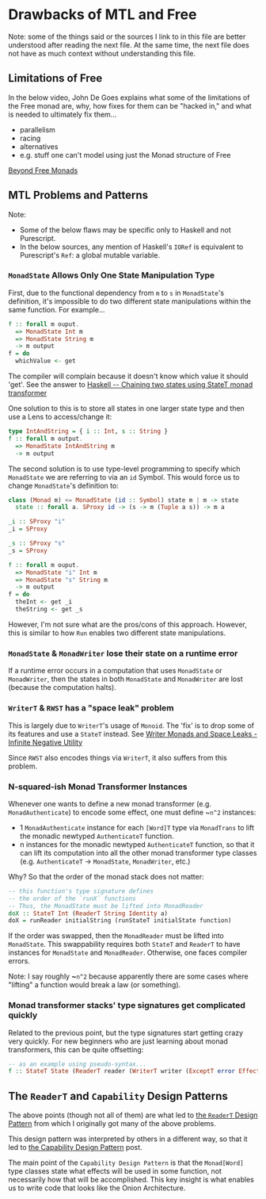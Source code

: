 # Drawbacks of MTL and Free

Note: some of the things said or the sources I link to in this file are better understood after reading the next file. At the same time, the next file does not have as much context without understanding this file.

## Limitations of Free

In the below video, John De Goes explains what some of the limitations of the Free monad are, why, how fixes for them can be "hacked in," and what is needed to ultimately fix them...
- parallelism
- racing
- alternatives
- e.g. stuff one can't model using just the Monad structure of Free

[Beyond Free Monads](https://www.youtube.com/watch?v=A-lmrvsUi2Y)


## MTL Problems and Patterns

Note:
- Some of the below flaws may be specific only to Haskell and not Purescript.
- In the below sources, any mention of Haskell's `IORef` is equivalent to Purescript's `Ref`: a global mutable variable.

### `MonadState` Allows Only One State Manipulation Type

First, due to the functional dependency from `m` to `s` in `MonadState`'s definition, it's impossible to do two different state manipulations within the same function. For example...
```purescript
f :: forall m ouput.
  => MonadState Int m
  => MonadState String m
  -> m output
f = do
  whichValue <- get
```

The compiler will complain because it doesn't know which value it should 'get'. See the answer to [Haskell -- Chaining two states using StateT monad transformer](https://stackoverflow.com/a/49782427)

One solution to this is to store all states in one larger state type and then use a Lens to access/change it:
```purescript
type IntAndString = { i :: Int, s :: String }
f :: forall m output.
  => MonadState IntAndString m
  -> m output
```

The second solution is to use type-level programming to specify which `MonadState` we are referring to via an `id` Symbol. This would force us to change `MonadState`'s definition to:
```purescript
class (Monad m) <= MonadState (id :: Symbol) state m | m -> state
  state :: forall a. SProxy id -> (s -> m (Tuple a s)) -> m a

_i :: SProxy "i"
_i = SProxy

_s :: SProxy "s"
_s = SProxy

f :: forall m ouput.
  => MonadState "i" Int m
  => MonadState "s" String m
  -> m output
f = do
  theInt <- get _i
  theString <- get _s
```

However, I'm not sure what are the pros/cons of this approach. However, this is similar to how `Run` enables two different state manipulations.

### `MonadState` & `MonadWriter` lose their state on a runtime error

If a runtime error occurs in a computation that uses `MonadState` or `MonadWriter`, then the states in both `MonadState` and `MonadWriter` are lost (because the computation halts).

### `WriterT` & `RWST` has a "space leak" problem

This is largely due to `WriterT`'s usage of `Monoid`. The 'fix' is to drop some of its features and use a `StateT` instead. See [Writer Monads and Space Leaks - Infinite Negative Utility](https://blog.infinitenegativeutility.com/2016/7/writer-monads-and-space-leaks)

Since `RWST` also encodes things via `WriterT`, it also suffers from this problem.

### N-squared-ish Monad Transformer Instances

Whenever one wants to define a new monad transformer (e.g. `MonadAuthenticate`) to encode some effect, one must define ~`n^2` instances:
- 1 `MonadAuthenticate` instance for each `[Word]T` type via `MonadTrans` to lift the monadic newtyped `AuthenticateT` function.
- n instances for the monadic newtyped `AuthenticateT` function, so that it can lift its computation into all the other monad transformer type classes (e.g. `AuthenticateT` -> `MonadState`, `MonadWriter`, etc.)

Why? So that the order of the monad stack does not matter:
```purescript
-- this function's type signature defines
-- the order of the `runX` functions
-- Thus, the MonadState must be lifted into MonadReader
doX :: StateT Int (ReaderT String Identity a)
doX = runReader initialString (runStateT initialState function)
```
If the order was swapped, then the `MonadReader` must be lifted into `MonadState`. This swappability requires both `StateT` and `ReaderT` to have instances for `MonadState` and `MonadReader`. Otherwise, one faces compiler errors.

Note: I say roughly **~**`n^2` because apparently there are some cases where "lifting" a function would break a law (or something).

### Monad transformer stacks' type signatures get complicated quickly

Related to the previous point, but the type signatures start getting crazy very quickly. For new beginners who are just learning about monad transformers, this can be quite offsetting:
```purescript
-- as an example using pseudo-syntax...
f :: StateT State (ReaderT reader (WriterT writer (ExceptT error Effect output) output))
```

## The `ReaderT` and `Capability` Design Patterns

The above points (though not all of them) are what led to [the `ReaderT` Design Pattern](https://www.fpcomplete.com/blog/2017/06/readert-design-pattern) from which I originally got many of the above problems.

This design pattern was interpreted by others in a different way, so that it led to [the Capability Design Pattern](https://www.tweag.io/posts/2018-10-04-capability.html) post.

The main point of the `Capability Design Pattern` is that the `Monad[Word]` type classes state what effects will be used in some function, not necessarily how that will be accomplished. This key insight is what enables us to write code that looks like the Onion Architecture.
